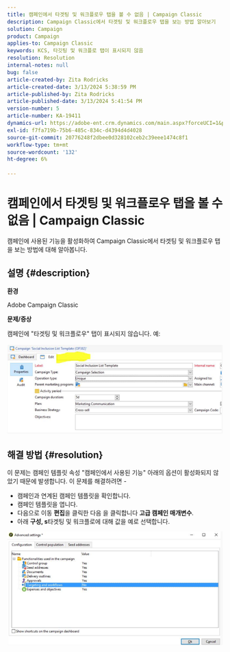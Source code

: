 ```yaml
---
title: 캠페인에서 타겟팅 및 워크플로우 탭을 볼 수 없음 | Campaign Classic
description: Campaign Classic에서 타겟팅 및 워크플로우 탭을 보는 방법 알아보기
solution: Campaign
product: Campaign
applies-to: Campaign Classic
keywords: KCS, 타깃팅 및 워크플로 탭이 표시되지 않음
resolution: Resolution
internal-notes: null
bug: false
article-created-by: Zita Rodricks
article-created-date: 3/13/2024 5:38:59 PM
article-published-by: Zita Rodricks
article-published-date: 3/13/2024 5:41:54 PM
version-number: 5
article-number: KA-19411
dynamics-url: https://adobe-ent.crm.dynamics.com/main.aspx?forceUCI=1&pagetype=entityrecord&etn=knowledgearticle&id=4f849390-60e1-ee11-904c-0022480a227c
exl-id: f7fa719b-75b6-485c-834c-d4394d4d4028
source-git-commit: 20776248f2dbee0d328102ceb2c39eee1474c8f1
workflow-type: tm+mt
source-wordcount: '132'
ht-degree: 6%

---
```


# 캠페인에서 타겟팅 및 워크플로우 탭을 볼 수 없음 | Campaign Classic


캠페인에 사용된 기능을 활성화하여 Campaign Classic에서 타겟팅 및 워크플로우 탭을 보는 방법에 대해 알아봅니다.

## 설명 {#description}


<b>환경</b>

Adobe Campaign Classic

<b>문제/증상</b>

캠페인에 &quot;타겟팅 및 워크플로우&quot; 탭이 표시되지 않습니다. 예:
<br><br>![](assets/___50849390-60e1-ee11-904c-0022480a227c___.png)<br>

## 해결 방법 {#resolution}


이 문제는 캠페인 템플릿 속성 &quot;캠페인에서 사용된 기능&quot; 아래의 옵션이 활성화되지 않았기 때문에 발생합니다. 이 문제를 해결하려면 -

- 캠페인과 연계된 캠페인 템플릿을 확인합니다.
- 캠페인 템플릿을 엽니다.
- 다음으로 이동 <b>편집</b>을 클릭한 다음 을 클릭합니다 <b>고급 캠페인 매개변수</b>.
- 아래 <b>구성, s</b>타겟팅 및 워크플로에 대해 값을 예로 선택합니다.


![](assets/f184a935-4ace-ec11-a7b5-00224809c196.png)
